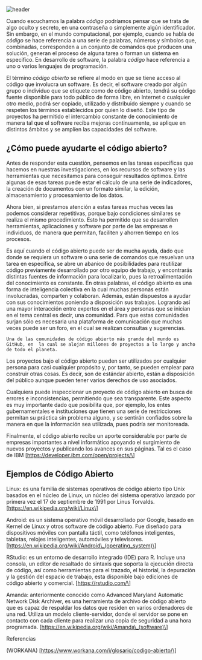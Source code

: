 <!--
.. title: ¿Qué es el código abierto y cómo puede ayudarte?
.. slug: que-es-el-codigo-abierto-y-como-puede-ayudarte
.. date: 2020-02-10
.. author: Anavelyz Pérez
.. tags: open source
.. category: open source
.. link: 
.. description: 
.. type: text
-->

<!-- # ¿Qué es el código abierto y cómo puede ayudarte? -->
<!-- **Por Anavelyz Pérez** -->

![header](../../../images/blog/que-es-el-codigo-abierto-y-como-puede-ayudarte/header.png)

Cuando escuchamos la palabra *código* podríamos pensar que se trata de algo
oculto y secreto, en una contraseña o simplemente algún identificador. Sin
embargo, en el mundo computacional, por ejemplo, cuando se habla de
*código* se hace referencia a una serie de palabras, números y símbolos que,
combinadas, corresponden a un conjunto de comandos que producen una solución,
generan el proceso de alguna tarea o forman un sistema en especifico. En
desarrollo de software, la palabra *código* hace referencia a uno o varios
lenguajes de programación.

<!-- TEASER_END -->

El término *código abierto* se refiere al modo en que se tiene acceso al código que
involucra un software. Es decir, el software creado por algún grupo o individuo
que se etiquete como de código abierto, tendrá su código fuente disponible para
todo público de forma libre, en Internet o cualquier otro medio, podrá ser
copiado, utilizado y distribuido siempre y cuando se respeten los términos
establecidos por quien lo diseñó. Este tipo de proyectos ha permitido el
intercambio constante de conocimiento de manera tal que el software reciba
mejoras continuamente, se aplique en distintos ámbitos y se amplíen las
capacidades del software.

## ¿Cómo puede ayudarte el código abierto?

Antes de responder esta cuestión, pensemos en las tareas específicas que hacemos
en nuestras investigaciones, en los recursos de software y las herramientas que
necesitamos para conseguir resultados óptimos. Entre algunas de esas tareas
puede estar el cálculo de una serie de indicadores, la creación de documentos
con un formato similar, la edición, almacenamiento y procesamiento de los datos.

Ahora bien, si prestamos atención a estas tareas muchas veces las podemos considerar
repetitivas, porque bajo condiciones similares se realiza el mismo procedimiento.
Esto ha permitido que se desarrollen herramientas, aplicaciones y software por
parte de las empresas e individuos, de manera que permitan, faciliten y ahorren
tiempo en los procesos.

Es aquí cuando el código abierto puede ser de mucha ayuda, dado que donde se requiera
un software o una serie de comandos que resuelvan una tarea en específica, se abre
un abanico de posibilidades para reutilizar código previamente desarrollado por otro equipo de trabajo, y encontrarás distintas fuentes de información para localizarlo, pues la
retroalimentación del conocimiento es constante. En otras palabras, el código
abierto es una forma de inteligencia colectiva en la cual muchas personas están
involucradas, comparten y colaboran. Además, están dispuestos a ayudar con sus
conocimientos poniendo a disposición sus trabajos. Logrando así una mayor
interacción entre expertos en el área y personas que se inician en el tema
central es decir, una comunidad. Para que estas comunidades surjan sólo es
necesaria una plataforma de comunicación que muchas veces puede ser un foro, en el cual
se realizan consultas y sugerencias.

```
Una de las comunidades de código abierto más grande del mundo es
GitHub, en  la cual se alojan millones de proyectos a lo largo y ancho de todo el planeta.
```

Los proyectos bajo el código abierto pueden ser utilizados por cualquier persona
para casi cualquier propósito y, por tanto, se pueden emplear para construir otras cosas. Es
decir, son de estándar abierto, están a disposición del público aunque pueden tener varios
derechos de uso asociados.

Cualquiera puede inspeccionar un proyecto de código abierto en busca de errores
e inconsistencias, permitiendo que sea transparente. Este aspecto es muy
importante dado que posibilita que, por ejemplo, los entes gubernamentales e instituciones que
tienen una serie de restricciones permitan su práctica sin problema alguno, y se
sentirán confiados sobre la manera en que la información sea utilizada, pues podría ser
monitoreada.

Finalmente, el código abierto recibe un aporte considerable por parte de
empresas importantes a nivel informático apoyando el surgimiento de nuevos
proyectos y publicando los avances en sus páginas. Tal es el caso de IBM
\[https://developer.ibm.com/open/projects/\]

## Ejemplos de Código Abierto

Linux: es una familia de sistemas operativos de código abierto tipo Unix basados
​​en el núcleo de Linux, un núcleo del sistema operativo lanzado por primera vez
el 17 de septiembre de 1991 por Linus Torvalds.
\[https://en.wikipedia.org/wiki/Linux\]

Android: es un sistema operativo móvil desarrollado por Google, basado en Kernel
de Linux y otros software de código abierto. Fue diseñado para dispositivos
móviles con pantalla táctil, como teléfonos inteligentes, tabletas, relojes
inteligentes, automóviles y televisores.
\[https://en.wikipedia.org/wiki/Android\_(operating_system)\]

RStudio: es un entorno de desarrollo integrado (IDE) para R. Incluye una
consola, un editor de resaltado de sintaxis que soporta la ejecución directa de
código, así como herramientas para el trazado, el historial, la depuración y la
gestión del espacio de trabajo, esta disponible bajo ediciones de código abierto
y comercial. \[https://rstudio.com/\]

Amanda: anteriormente conocido como Advanced Maryland Automatic Network Disk
Archiver, es una herramienta de archivo de código abierto que es capaz de
respaldar los datos que residen en varios ordenadores de una red. Utiliza un
modelo cliente-servidor, donde el servidor se pone en contacto con cada cliente
para realizar una copia de seguridad a una hora programada.
\[https://en.wikipedia.org/wiki/Amanda\_(software)\]

Referencias

(WORKANA) \[https://www.workana.com/i/glosario/codigo-abierto/\]
